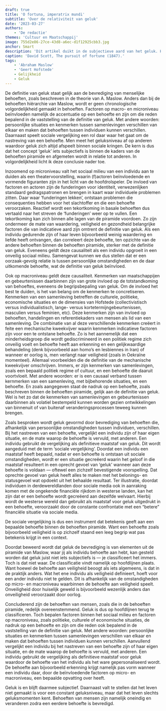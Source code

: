 ```yaml
---
draft: true
title: 'O fortuna, imperatrix mundi'
subtitle: 'Over de relativiteit van geluk'
date: '2023-03-27'
authors:
    - 'De redactie'
themes: 'Cultuur en Maatschappij'
image: 755d2e86-27ce-43d8-a6ec-d1f12925cbb3.jpg
anchor: Smart
description: 'Dit artikel duikt in de subjectieve aard van het geluk. Hier trachten wij aan de hand van sterk verschillende persoonlijke situaties de vinger te leggen op waarom de maatstaf van geluk niet universeel kan worden toegepast.'
caption: 'David Scott, The pursuit of fortune (1847).'
tags:
    - 'Abraham Maslow'
    - 'Geert Hofstede'
    - Gelijkheid
    - Geluk
---
```


De definitie van geluk staat gelijk aan de bevrediging van menselijke behoeften, zoals beschreven in de theorie van A. Maslow. Anders dan bij de behoeften hiërarchie van Maslow, wordt er geen chronologische volgordelijkheid gemaakt in behoeften. Factoren op macro- en microniveau beïnvloeden namelijk de accentuatie op een behoefte en zijn om die reden bepalend in de vaststelling van de definitie van geluk. Met andere woorden: persoonlijke situaties en kenmerken tussen samenlevingen verschillen van elkaar en maken dat behoeften tussen individuen kunnen verschillen. Daarnaast speelt sociale vergelijking een rol daar waar het gaat om de nastreving van een behoefte. Men meet het geluksniveau af op anderen waardoor geluk zich altijd afspeelt binnen sociale kringen. De kern is dus dat het concept ‘geluk’ iets subjectiefs is binnen de kaders van de behoeften piramide en afgemeten wordt in relatie tot anderen. In volgordelijkheid licht ik deze conclusie nader toe.

Inzoomend op microniveau valt het sociaal milieu van een individu aan te duiden als een theatervoorstelling, waarin (f)actoren beïnvloedende en vormende figuranten zijn in het licht van de hoofdrolspeler. De invloed van factoren en actoren zijn de funderingen voor identiteit, verwezenlijken standaard gedragspatronen en brengen in kaart waar individuele problemen zitten. Daar waar ‘funderingen lekken’, ontstaan problemen die consequenties hebben voor het slachtoffer en die een behoefte veroorzaken. Reactief wordt een tekortkoming in basale behoeften dus vertaald naar het streven de ‘funderingen’ weer op te vullen. Een tekortkoming kan zich binnen alle lagen van de piramide voordoen. Zo zijn ondermeer de mate van waardering, veiligheid en gezondheid belangrijke factoren die van indicatieve aard zijn omtrent de definitie van geluk. Als een individu gedurende zijn of haar leven bijvoorbeeld weinig waardering en liefde heeft ontvangen, dan correleert deze behoefte, ten opzichte van de andere behoeften binnen de behoeften piramide, sterker met de
definitie van geluk. Eveneens geldt deze causaliteit als een individu opgroeit in een onveilig sociaal milieu. Samengevat kunnen we dus stellen dat er een oorzaak-gevolg relatie is tussen persoonlijke omstandigheden en de daar uitkomende behoefte, wat de definitie van geluk beïnvloed.

Ook op macroniveau geldt deze causaliteit. Kenmerken van maatschappijen en gebeurtenissen daarbinnen zijn van grote invloed op de totstandkoming van behoeftes, eveneens de begripsbepaling van geluk. Om de invloed het best te duiden, is het van belang om de kenmerken te concretiseren. Kenmerken van een samenleving betreffen de culturele, politieke, economische situaties en de dimensies van Hofstede (collectivistisch versus individualistisch, lange- versus kortetermijngebeurtenissen, masculien versus feminien, etc). Deze kenmerken zijn van invloed op behoeften, handelingen en referentiekaders van mensen als lid van een samenleving. De combinatie van al deze verschillende kenmerken creëert in feite een mechanische kweekvijver waarin kenmerken indicatieve factoren zijn voor een te ontstane behoefte. Zo is het aannemelijk dat een minderheidsgroep die wordt gediscrimineerd in een politiek regime zich onveilig voelt en behoefte heeft aan erkenning en een gelijkwaardige behandeling (denk bijvoorbeeld aan homo’s en lesbiennes in Iran) of wanneer er oorlog is, men verlangt naar veiligheid (zoals in Oekraïne momenteel). Allemaal voorbeelden die de definitie van de mechanische kweekvijver omschrijven. Immers, er zijn kenmerken van samenlevingen, zoals een bepaald politiek regime of cultuur, en een behoefte die daaruit voortvloeit. Met andere woorden: er is een causaal verband tussen kernmerken van een samenleving, met bijbehorende situaties, en een behoefte. En zoals aangegeven staat de nadruk op een behoefte, zoals beschreven binnen de behoeften piramide, gelijk aan de definitie van geluk. Wel is het zo dat de kenmerken van samenlevingen en gebeurtenissen daarbinnen als volatiel bestempeld kunnen worden gezien ontwikkelingen van binnenuit of van buitenaf veranderingsprocessen teweeg kunnen brengen.

Zoals besproken wordt geluk gevormd door bevrediging van behoeften die, afhankelijk van persoonlijke omstandigheden tussen individuen, verschillen. Bij het nastreven van een behoefte, vergelijkt een individu zijn of haar eigen situatie, en de mate waarop de behoefte is vervuld, met anderen. Een individu gebruikt de vergelijking als definitieve maatstaf van geluk. Dit wordt aangeduid met de term ‘sociale vergelijking’. Doordat een individu een maatstaf heeft bepaald, nadat er een behoefte is ontstaan uit sociale omstandigheden, wordt er een situatie gecreëerd waarin het geloof in die maatstaf resulteert in een oprecht gevoel van ‘geluk’ wanneer aan deze behoefte is voldaan — oftewel een zichzelf bevestigende voorspelling. Dat oprechte gevoel van geluk heeft alles te maken met het belonings- en statusgevoel wat opdoekt uit het behaalde resultaat. Ter illustratie, doordat individuen in derdewereldlanden door sociale media ook in aanraking komen met de ongekende financiële rijkdom in westerse landen, kan het zijn dat er een behoefte wordt gecreëerd aan dezelfde welvaart. Hierbij wordt de westerse wereld dan gebruikt als maatstaf voor geluk uitgedrukt in een behoefte, veroorzaakt door de constante confrontatie met een “betere” financiële situatie via sociale media.

De sociale vergelijking is dus een instrument dat betekenis geeft aan een bepaalde behoefte binnen de behoeften piramide. Want een behoefte zoals bijvoorbeeld veiligheid is op zichzelf staand een leeg begrip wat pas betekenis krijgt in een context.

Doordat beweerd wordt dat geluk de bevrediging is van elementen uit de piramide van Maslow, waar jij als individu behoefte aan hebt, kan gesteld worden dat geluk juist niet iets subjectiefs is — je classificeert het immers. Toch is dat niet waar. De classificatie vindt namelijk op hoofdlijnen plaats. Want hoewel de behoefte aan veiligheid beoogt als iets algemeens, is dat in de praktijk anders. Wat het ene individu als veiligheid definieert, hoeft voor een ander individu niet te gelden. Dit is afhankelijk van de omstandigheden op micro- en macroniveau waarbinnen de behoefte aan veiligheid speelt. Onveiligheid door huiselijk geweld is bijvoorbeeld wezenlijk anders dan onveiligheid veroorzaakt door oorlog.

Concluderend zijn de behoeften van mensen, zoals die in de behoeften piramide, redelijk overeenstemmend. Geluk is dus op hoofdlijnen terug te classificeren. Toch bepalen factoren binnen het sociaal milieu en factoren op macroniveau, zoals politieke, culturele of economische situaties, de nadruk op een behoefte en zijn om die reden ook bepalend in de vaststelling van de definitie van geluk. Met andere woorden: persoonlijke situaties en kenmerken tussen samenlevingen verschillen van elkaar en maken dat behoeften tussen individuen kunnen verschillen. Aanvullend vergelijkt een individu bij het nastreven van een behoefte zijn of haar eigen situatie, en de mate waarop de behoefte is vervuld, met anderen. Een individu gebruikt de vergelijking als definitieve maatstaf voor geluk waardoor de behoefte van het individu als het ware gepersonaliseerd wordt. De behoefte aan bijvoorbeeld erkenning krijgt namelijk pas vorm wanneer een individu daar, door de beïnvloedende factoren op micro- en macroniveau, een bepaalde opvatting over heeft.

Geluk is en blijft daarmee subjectief. Daarnaast valt te stellen dat het leven niet gemaakt is voor een constant geluksniveau, maar dat het leven slechts geluksmomenten kent. Behoeften van mensen zijn namelijk oneindig en veranderen zodra een eerdere behoefte is bevredigd.
